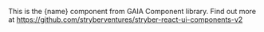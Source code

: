This is the {name} component from GAIA Component library.
Find out more at https://github.com/stryberventures/stryber-react-ui-components-v2
